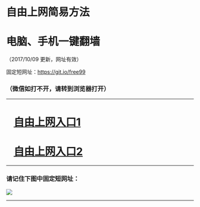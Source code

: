 ﻿# 自由上网简易方法

# 电脑、手机一键翻墙

（2017/10/09 更新，网址有效）

固定短网址：https://git.io/free99

### （微信如打不开，请转到浏览器打开）


***





# &nbsp;&nbsp; <a href="http://ft2015728982.fwq-tz-1001.info/fwqtz01.html?t=10090015273 " target="_blank">自由上网入口1</a>
# &nbsp;&nbsp; <a href="http://ft2957312319.fwq-tz-1002.info/fwqtz02.html?t=100900120425 " target="_blank">自由上网入口2</a>
***

### 请记住下图中固定短网址：

<img src="https://s3-us-west-2.amazonaws.com/fwq-1001/yjfq-20170905okok.png" /> 


***

